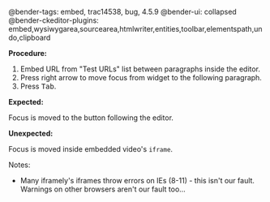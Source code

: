 @bender-tags: embed, trac14538, bug, 4.5.9
@bender-ui: collapsed
@bender-ckeditor-plugins: embed,wysiwygarea,sourcearea,htmlwriter,entities,toolbar,elementspath,undo,clipboard

**Procedure:**

1. Embed URL from "Test URLs" list between paragraphs inside the editor.
2. Press right arrow to move focus from widget to the following paragraph.
3. Press <kbd>Tab</kbd>.

**Expected:**

Focus is moved to the button following the editor.

**Unexpected:**

Focus is moved inside embedded video's `iframe`.

Notes:

* Many iframely's iframes throw errors on IEs (8-11) - this isn't our fault. Warnings on other browsers aren't our fault too...

